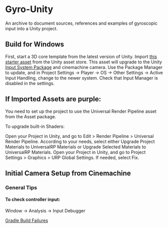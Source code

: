 # Gyro-Unity
An archive to document sources, references and examples of gyroscopic input into a Unity project.

## Build for Windows

First, start a 3D core template from the latest version of Unity. Import [this starter asset](https://assetstore.unity.com/packages/essentials/starter-assets-third-person-character-controller-urp-196526) from the Unity asset store. This asset will upgrade to the Unity [Input System Package](https://docs.unity3d.com/Packages/com.unity.inputsystem@1.6/manual/index.html) and cinemachine camera. Use the Package Manager to update, and in Project Settings -> Player -> OS -> Other Settings -> Active Input Handling, change to the newer system. Check that Input Manager is disabled in the settings.

## If Imported Assets are purple:

You need to set up the project to use the Universal Render Pipeline asset from the Asset package.

To upgrade built-in Shaders:

Open your Project in Unity, and go to Edit > Render Pipeline > Universal Render Pipeline. 
According to your needs, select either Upgrade Project Materials to UniversalRP Materials or Upgrade Selected Materials to UniversalRP Materials.
Open your Project in Unity, and go to Project Settings > Graphics > URP Global Settings. If needed, select Fix.

## Initial Camera Setup from Cinemachine



### General Tips

#### To check controller input:

Window -> Analysis -> Input Debugger

[Gradle Build Failures](https://support.unity.com/hc/en-us/articles/4408584577044-Why-do-I-get-errors-when-using-a-Gradle-file-with-an-old-aaptOptions-noCompress-property-)
